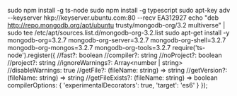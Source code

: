 sudo npm install -g ts-node
sudo npm install -g typescript
sudo apt-key adv --keyserver hkp://keyserver.ubuntu.com:80 --recv EA312927
echo "deb http://repo.mongodb.org/apt/ubuntu trusty/mongodb-org/3.2 multiverse" | sudo tee /etc/apt/sources.list.d/mongodb-org-3.2.list
sudo apt-get install -y mongodb-org=3.2.7 mongodb-org-server=3.2.7 mongodb-org-shell=3.2.7 mongodb-org-mongos=3.2.7 mongodb-org-tools=3.2.7
require('ts-node').register({
  //fast?: boolean
  //compiler?: string
  //noProject?: boolean
  //project?: string
  //ignoreWarnings?: Array<number | string>
  //disableWarnings: true
  //getFile?: (fileName: string) => string
  //getVersion?: (fileName: string) => string
  //getFileExists?: (fileName: string) => boolean
  compilerOptions: {
    'experimentalDecorators': true,
    'target': 'es6'
  }
});
